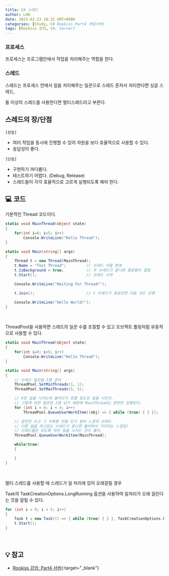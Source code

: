 ```yaml
---
title: C# 스레드
author: LHH
date: 2023-02-23 10:32 GMT+0900
categories: [Study, C# Rookiss Part4 게임서버]
tags: [Rookiss 강의, C#, Server]
---
```


### 프로세스
프로세스는 프로그램안에서 작업을 처리해주는 역할을 한다.

### 스레드
스레드는 프로세스 안에서 일을 처리해주는 일꾼으로 스레드 혼자서 처리한다면 싱글 스레드,

둘 이상의 스레드를 사용한다면 멀티스레드라고 부른다.

## 스레드의 장/단점
`[장점]`<br>
- 여러 작업을 동시에 진행할 수 있어 자원을 보다 효율적으로 사용할 수 있다.
- 응답성이 좋다.

`[단점]`<br>
- 구현하기 까다롭다.
- 테스트하기 어렵다. (Debug, Release)
- 스레드들이 각각 효율적으로 고르게 실행되도록 해야 한다.

## 💻 코드
기본적인 Thread 코드이다.
```cs
static void MainThread(object state)
{
    for(int i=0; i<5; i++)
        Console.WriteLine("Hello Thread");
}

static void Main(string[] args)
{
    Thread t = new Thread(MainThread);
    t.Name = "Test Thread";         // 쓰레드 이름 변경
    t.IsBackground = true;          // 주 쓰레드가 끝나면 종료할지 결정
    t.Start();                      // 쓰레드 시작

    Console.WriteLine("Waiting For Thread!");

    t.Join();                       // t 쓰레드가 종료되면 다음 코드 진행

    Console.WriteLine("Hello World!");
}
```

<br>

ThreadPool을 사용하면 스레드의 일꾼 수를 조절할 수 있고 오브젝트 풀링처럼 유동적으로 사용할 수 있다.
```cs
static void MainThread(object state)
{
    for(int i=0; i<5; i++)
        Console.WriteLine("Hello Thread");
}

static void Main(string[] args)
{
    // 쓰레드 일꾼을 5명 준비
    ThreadPool.SetMinThreads(1, 1);
    ThreadPool.SetMaxThreads(5, 5);

    // 4번 일을 시키는데 돌아오지 못할 정도로 일을 시킨다.
    // 그렇게 되면 일꾼은 1명 남기 때문에 MainThread는 한번만 실행된다.
    for (int i = 0; i < 4; i++)
        ThreadPool.QueueUserWorkItem((obj) => { while (true) { } });

    // 잠깐만 쓰고 그 이후론 안쓸 단기 알바 느낌의 쓰레드
    // 다른 일을 하고있는 쓰레드가 끝나면 돌아와서 기다리는 느낌임!
    // 쓰레드풀은 되도록 작은 일을 시키는 것이 좋다.
    ThreadPool.QueueUserWorkItem(MainThread);

    while(true)
    {

    }
}
```

<br>

멀티 스레드를 사용할 때 스레드가 일 처리에 있어 오래걸릴 경우

Task의 TaskCreationOptions.LongRunning 옵션을 사용하여 일처리가 오래 걸린다는 것을 알릴 수 있다.
```cs
for (int i = 0; i < 5; i++)
{
    Task t = new Task(() => { while (true) { } }, TaskCreationOptions.LongRunning);
    t.Start();
}
```

<br>

## 💡 참고
- [Rookiss 강의: Part4 서버](https://www.inflearn.com/course/%EC%9C%A0%EB%8B%88%ED%8B%B0-mmorpg-%EA%B0%9C%EB%B0%9C-part4){:target="_blank"}